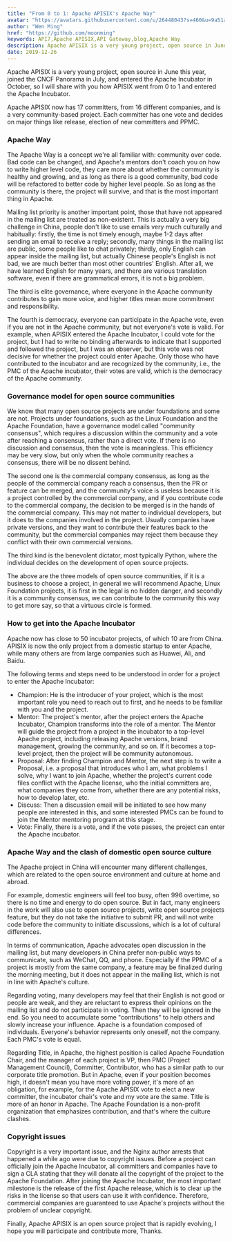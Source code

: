 ```yaml
---
title: "From 0 to 1: Apache APISIX's Apache Way"
avatar: "https://avatars.githubusercontent.com/u/26448043?s=460&u=9a51a2ee99658ea30918952675fdffeca8b5dc4c&v=4"
author: "Wen Ming"
href: "https://github.com/moonming"
keywords: API7,Apache APISIX,API Gateway,blog,Apache Way
description: Apache APISIX is a very young project, open source in June this year, joined the CNCF Panorama in July, and entered the Apache Incubator in October, so I will share with you how APISIX went from 0 to 1 and entered the Apache Incubator. 
date: 2019-12-26
---
```


Apache APISIX is a very young project, open source in June this year, joined the CNCF Panorama in July, and entered the Apache Incubator in October, so I will share with you how APISIX went from 0 to 1 and entered the Apache Incubator.

Apache APISIX now has 17 committers, from 16 different companies, and is a very community-based project. Each committer has one vote and decides on major things like release, election of new committers and PPMC.

### **Apache Way**

The Apache Way is a concept we're all familiar with: community over code. Bad code can be changed, and Apache's mentors don't coach you on how to write higher level code, they care more about whether the community is healthy and growing, and as long as there is a good community, bad code will be refactored to better code by higher level people. So as long as the community is there, the project will survive, and that is the most important thing in Apache.

Mailing list priority is another important point, those that have not appeared in the mailing list are treated as non-existent. This is actually a very big challenge in China, people don't like to use emails very much culturally and habitually: firstly, the time is not timely enough, maybe 1-2 days after sending an email to receive a reply; secondly, many things in the mailing list are public, some people like to chat privately; thirdly, only English can appear inside the mailing list, but actually Chinese people's English is not bad, we are much better than most other countries' English. After all, we have learned English for many years, and there are various translation software, even if there are grammatical errors, it is not a big problem.

The third is elite governance, where everyone in the Apache community contributes to gain more voice, and higher titles mean more commitment and responsibility.

The fourth is democracy, everyone can participate in the Apache vote, even if you are not in the Apache community, but not everyone's vote is valid. For example, when APISIX entered the Apache Incubator, I could vote for the project, but I had to write no binding afterwards to indicate that I supported and followed the project, but I was an observer, but this vote was not decisive for whether the project could enter Apache. Only those who have contributed to the incubator and are recognized by the community, i.e., the PMC of the Apache incubator, their votes are valid, which is the democracy of the Apache community.

### **Governance model for open source communities**

We know that many open source projects are under foundations and some are not. Projects under foundations, such as the Linux Foundation and the Apache Foundation, have a governance model called "community consensus", which requires a discussion within the community and a vote after reaching a consensus, rather than a direct vote. If there is no discussion and consensus, then the vote is meaningless. This efficiency may be very slow, but only when the whole community reaches a consensus, there will be no dissent behind.

The second one is the commercial company consensus, as long as the people of the commercial company reach a consensus, then the PR or feature can be merged, and the community's voice is useless because it is a project controlled by the commercial company, and if you contribute code to the commercial company, the decision to be merged is in the hands of the commercial company. This may not matter to individual developers, but it does to the companies involved in the project. Usually companies have private versions, and they want to contribute their features back to the community, but the commercial companies may reject them because they conflict with their own commercial versions.

The third kind is the benevolent dictator, most typically Python, where the individual decides on the development of open source projects.

The above are the three models of open source communities, if it is a business to choose a project, in general we will recommend Apache, Linux Foundation projects, it is first in the legal is no hidden danger, and secondly it is a community consensus, we can contribute to the community this way to get more say, so that a virtuous circle is formed.

### **How to get into the Apache Incubator**

Apache now has close to 50 incubator projects, of which 10 are from China. APISIX is now the only project from a domestic startup to enter Apache, while many others are from large companies such as Huawei, Ali, and Baidu.

The following terms and steps need to be understood in order for a project to enter the Apache Incubator:

+ Champion: He is the introducer of your project, which is the most important role you need to reach out to first, and he needs to be familiar with you and the project.
+ Mentor: The project's mentor, after the project enters the Apache Incubator, Champion transforms into the role of a mentor. The Mentor will guide the project from a project in the incubator to a top-level Apache project, including releasing Apache versions, brand management, growing the community, and so on. If it becomes a top-level project, then the project will be community autonomous.
+ Proposal: After finding Champion and Mentor, the next step is to write a Proposal, i.e. a proposal that introduces who I am, what problems I solve, why I want to join Apache, whether the project's current code files conflict with the Apache license, who the initial committers are, what companies they come from, whether there are any potential risks, how to develop later, etc.
+ Discuss: Then a discussion email will be initiated to see how many people are interested in this, and some interested PMCs can be found to join the Mentor mentoring program at this stage.
+ Vote: Finally, there is a vote, and if the vote passes, the project can enter the Apache incubator.

### **Apache Way and the clash of domestic open source culture**

The Apache project in China will encounter many different challenges, which are related to the open source environment and culture at home and abroad.

For example, domestic engineers will feel too busy, often 996 overtime, so there is no time and energy to do open source. But in fact, many engineers in the work will also use to open source projects, write open source projects feature, but they do not take the initiative to submit PR, and will not write code before the community to initiate discussions, which is a lot of cultural differences.

In terms of communication, Apache advocates open discussion in the mailing list, but many developers in China prefer non-public ways to communicate, such as WeChat, QQ, and phone. Especially if the PPMC of a project is mostly from the same company, a feature may be finalized during the morning meeting, but it does not appear in the mailing list, which is not in line with Apache's culture.

Regarding voting, many developers may feel that their English is not good or people are weak, and they are reluctant to express their opinions on the mailing list and do not participate in voting. Then they will be ignored in the end. So you need to accumulate some "contributions" to help others and slowly increase your influence. Apache is a foundation composed of individuals. Everyone's behavior represents only oneself, not the company. Each PMC's vote is equal.

Regarding Title, in Apache, the highest position is called Apache Foundation Chair, and the manager of each project is VP, then PMC (Project Management Council), Committer, Contributor, who has a similar path to our corporate title promotion. But in Apache, even if your position becomes high, it doesn't mean you have more voting power, it's more of an obligation, for example, for the Apache APISIX vote to elect a new committer, the incubator chair's vote and my vote are the same. Title is more of an honor in Apache. The Apache Foundation is a non-profit organization that emphasizes contribution, and that's where the culture clashes.

### **Copyright issues**

Copyright is a very important issue, and the Nginx author arrests that happened a while ago were due to copyright issues. Before a project can officially join the Apache Incubator, all committers and companies have to sign a CLA stating that they will donate all the copyright of the project to the Apache Foundation. After joining the Apache Incubator, the most important milestone is the release of the first Apache release, which is to clear up the risks in the license so that users can use it with confidence. Therefore, commercial companies are guaranteed to use Apache's projects without the problem of unclear copyright.

Finally, Apache APISIX is an open source project that is rapidly evolving, I hope you will participate and contribute more, Thanks.
